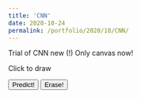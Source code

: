```yaml
--- 
title: 'CNN' 
date: 2020-10-24 
permalink: /portfolio/2020/10/CNN/ 
---
```


Trial of CNN new (!) Only canvas now!

<div id="canvas">Click to draw<br/></div>
<script src="https://cdn.jsdelivr.net/npm/@tensorflow/tfjs@2.0.0/dist/tf.min.js"></script>

<script>
function create_container() {
    function createCanvas(parent, width, height) {
        var canvas = {};
        canvas.node = document.createElement('canvas');
        canvas.context = canvas.node.getContext('2d');
        canvas.node.width = width || 100;
        canvas.node.height = height || 100;
        parent.appendChild(canvas.node);
        return canvas;
    }

    function init(container, width, height, fillColor) {
        var canvas = createCanvas(container, width, height);
        var ctx = canvas.context;
        
        ctx.fillCircle = function(x, y, radius, fillColor) {
            this.fillStyle = fillColor;
            this.beginPath();
            this.moveTo(x, y);
            this.arc(x, y, radius, 0, Math.PI * 2, false);
            this.fill();
        };
        ctx.clearTo = function(fillColor) {
            ctx.fillStyle = fillColor;
            ctx.fillRect(0, 0, width, height);
        };
        ctx.clearTo(fillColor || "#ddd");

        
        canvas.node.onmousemove = function(e) {
            if (!canvas.isDrawing) {
               return;
            }
            var x = e.pageX - this.offsetLeft;
            var y = e.pageY - this.offsetTop;
            var radius = 10; 
            var fillColor = '#FF0000';
            ctx.fillCircle(x, y, radius, fillColor);
        };
        canvas.node.onmousedown = function(e) {
            canvas.isDrawing = true;
        };
        canvas.node.onmouseup = function(e) {
            canvas.isDrawing = false;
        };
        ctx.lineWidth = 2;
				ctx.strokeStyle="#000000";
				ctx.strokeRect(0, 0, width, height);
         
        return canvas
    }

    var container = document.getElementById('canvas');
    var canvas  = init(container, 200,200, '#0000');
		return canvas
}

var canvas = create_container();
</script>

<script>
function erase(canvas){
    const context = canvas.node.getContext('2d');
    context.clearRect(0, 0, canvas.node.width, canvas.node.height);
}
</script>

<script>
async function load_model() {
    let m = await tf.loadLayersModel('files\model.json')
    console.log(typeof m)
    console.log('loading?')
    return m;
}
</script>


<script>
function predict(canvas){
    var gfg = canvas.node.getContext("2d")
    var g =  gfg.getImageData(0, 0, 200, 200); 
    const tens = tf.browser.fromPixels(g,1).resizeNearestNeighbor([28, 28]).div(255)
    console.log(tens.print())
    console.log(tens.shape)
    console.log('going to load model')
    let model = load_model();
    console.log('finished loading')

    model.then(model => {
        const prediction = model.predict(tens.reshape([1, 28, 28, 1]),);
        console.log('done?')
        console.log(prediction);
    });

}
</script>


<button onclick="predict(canvas)">Predict!</button> 
<button onclick="erase(canvas)">Erase!</button> 
